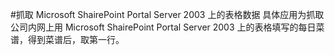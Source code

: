 #抓取 Microsoft ShairePoint Portal Server 2003 上的表格数据
具体应用为抓取公司内网上用 Microsoft ShairePoint Portal Server 2003 上的表格填写的每日菜谱，得到菜谱后，取第一行。

